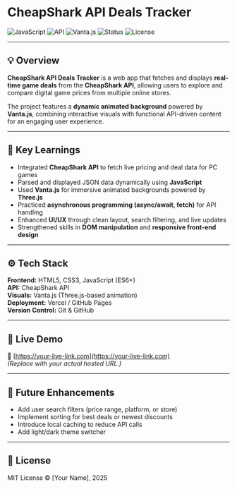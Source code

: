 # CheapShark API Deals Tracker   

![JavaScript](https://img.shields.io/badge/JavaScript-ES6+-yellow?logo=javascript&logoColor=white&style=flat)
![API](https://img.shields.io/badge/API-CheapShark-blue?logo=apachespark&logoColor=white&style=flat)
![Vanta.js](https://img.shields.io/badge/Visuals-Vanta.js-orange?logo=three.js&logoColor=white&style=flat)
![Status](https://img.shields.io/badge/Status-Live-brightgreen?style=flat)
![License](https://img.shields.io/badge/License-MIT-blue?style=flat)

---

## 💡 Overview  
**CheapShark API Deals Tracker** is a web app that fetches and displays **real-time game deals** from the **CheapShark API**, allowing users to explore and compare digital game prices from multiple online stores.  

The project features a **dynamic animated background** powered by **Vanta.js**, combining interactive visuals with functional API-driven content for an engaging user experience.

---

## 🧠 Key Learnings  
- Integrated **CheapShark API** to fetch live pricing and deal data for PC games  
- Parsed and displayed JSON data dynamically using **JavaScript**  
- Used **Vanta.js** for immersive animated backgrounds powered by **Three.js**  
- Practiced **asynchronous programming (async/await, fetch)** for API handling  
- Enhanced **UI/UX** through clean layout, search filtering, and live updates  
- Strengthened skills in **DOM manipulation** and **responsive front-end design**

---

## ⚙️ Tech Stack  
**Frontend:** HTML5, CSS3, JavaScript (ES6+)  
**API:** CheapShark API  
**Visuals:** Vanta.js (Three.js-based animation)  
**Deployment:** Vercel / GitHub Pages  
**Version Control:** Git & GitHub  

---

## 🚀 Live Demo  
🔗 [https://your-live-link.com](https://your-live-link.com)  
*(Replace with your actual hosted URL.)*

---

## 🧩 Future Enhancements  
- Add user search filters (price range, platform, or store)  
- Implement sorting for best deals or newest discounts  
- Introduce local caching to reduce API calls  
- Add light/dark theme switcher  

---

## 📜 License  
MIT License © [Your Name], 2025
